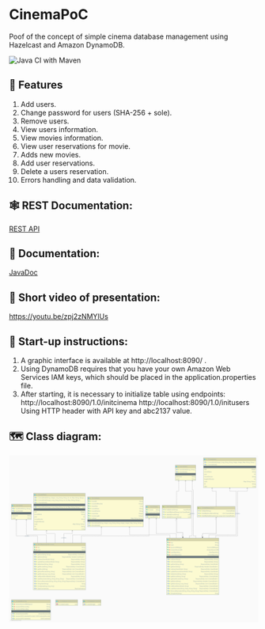 # CinemaPoC
Poof of the concept of simple cinema database management using Hazelcast and Amazon DynamoDB.

![Java CI with Maven](https://github.com/SimpleMethod/CinemaPoC/workflows/Java%20CI%20with%20Maven/badge.svg?branch=master&event=push)

## 🚀 Features
1. Add users.
2. Change password for users (SHA-256 + sole).
3. Remove users.
4. View users information.
5. View movies information.
6. View user reservations for movie.
7. Adds new movies.
8. Add user reservations.
9. Delete a users reservation. 
10. Errors handling and data validation.

## 🕸️ REST Documentation:
[REST API](https://documenter.getpostman.com/view/7673549/SzmYA2eQ?version=latest)

## 📖 Documentation:
[JavaDoc](https://github.com/SimpleMethod/CinemaPoC/tree/master/apidocs)

## 🎥 Short video of presentation:
https://youtu.be/zpj2zNMYlUs

## 🔨 Start-up instructions:
1. A graphic interface is available at http://localhost:8090/ .
2. Using DynamoDB requires that you have your own Amazon Web Services IAM keys, which should be placed in the application.properties file. 
3. After starting, it is necessary to initialize table using endpoints: 
http://localhost:8090/1.0/initcinema
http://localhost:8090/1.0/initusers
Using HTTP header with API key and abc2137 value. 

## 🗺 Class diagram:
![CinemaPackage](https://raw.githubusercontent.com/SimpleMethod/CinemaPoC/master/PackageCinema.png)

